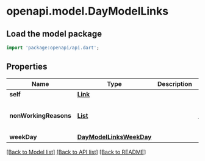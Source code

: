 # openapi.model.DayModelLinks

## Load the model package
```dart
import 'package:openapi/api.dart';
```

## Properties
Name | Type | Description | Notes
------------ | ------------- | ------------- | -------------
**self** | [**Link**](Link.md) |  | 
**nonWorkingReasons** | [**List<Link>**](Link.md) |  | [optional] [default to const []]
**weekDay** | [**DayModelLinksWeekDay**](DayModelLinksWeekDay.md) |  | [optional] 

[[Back to Model list]](../README.md#documentation-for-models) [[Back to API list]](../README.md#documentation-for-api-endpoints) [[Back to README]](../README.md)


